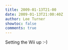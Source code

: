 ```yaml
---
title: 2009-01-13T21-00
date: 2009-01-13T21:00:40Z
author: Lee Turner
showtoc: false
comments: true
---
```


Setting the Wii up :-)

